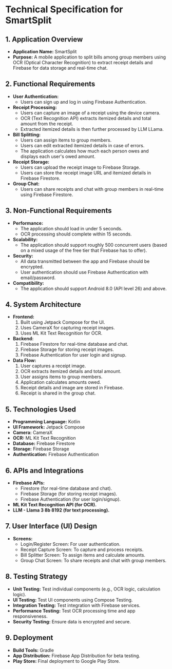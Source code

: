 # Technical Specification for SmartSplit

## 1. Application Overview
- **Application Name:** SmartSplit
- **Purpose:** A mobile application to split bills among group members using OCR (Optical Character Recognition) to extract receipt details and Firebase for data storage and real-time chat.

## 2. Functional Requirements
- **User Authentication:**
  - Users can sign up and log in using Firebase Authentication.
- **Receipt Processing:**
  - Users can capture an image of a receipt using the device camera.
  - OCR (Text Recognition API) extracts itemized details and total amount from the receipt.
  - Extracted itemized details is then further processed by LLM LLama.
- **Bill Splitting:**
  - Users can assign items to group members.
  - Users can edit extracted itemized details in case of errors.
  - The application calculates how much each person owes and displays each user's owed amount.
- **Receipt Storage:**
  - Users can upload the receipt image to Firebase Storage.
  - Users can store the receipt image URL and itemized details in Firebase Firestore.
- **Group Chat:**
  - Users can share receipts and chat with group members in real-time using Firebase Firestore.

## 3. Non-Functional Requirements
- **Performance:**
  - The application should load in under 5 seconds.
  - OCR processing should complete within 15 seconds.
- **Scalability:**
  - The application should support roughly 500 concurrent users (based on a mixed usage of the free tier that Firebase has to offer).
- **Security:**
  - All data transmitted between the app and Firebase should be encrypted.
  - User authentication should use Firebase Authentication with email/password.
- **Compatibility:**
  - The application should support Android 8.0 (API level 26) and above.

## 4. System Architecture
- **Frontend:**
  1. Built using Jetpack Compose for the UI.
  2. Uses CameraX for capturing receipt images.
  3. Uses ML Kit Text Recognition for OCR.
- **Backend:**
  1. Firebase Firestore for real-time database and chat.
  2. Firebase Storage for storing receipt images.
  3. Firebase Authentication for user login and signup.
- **Data Flow:**
  1. User captures a receipt image.
  2. OCR extracts itemized details and total amount.
  3. User assigns items to group members.
  4. Application calculates amounts owed.
  5. Receipt details and image are stored in Firebase.
  6. Receipt is shared in the group chat.

## 5. Technologies Used
- **Programming Language:** Kotlin
- **UI Framework:** Jetpack Compose
- **Camera:** CameraX
- **OCR:** ML Kit Text Recognition
- **Database:** Firebase Firestore
- **Storage:** Firebase Storage
- **Authentication:** Firebase Authentication

## 6. APIs and Integrations
- **Firebase APIs:**
  - Firestore (for real-time database and chat).
  - Firebase Storage (for storing receipt images).
  - Firebase Authentication (for user login/signup).
- **ML Kit Text Recognition API (for OCR).**
- **LLM - Llama 3 8b 8192 (for text processing).**

## 7. User Interface (UI) Design
- **Screens:**
  - Login/Register Screen: For user authentication.
  - Receipt Capture Screen: To capture and process receipts.
  - Bill Splitter Screen: To assign items and calculate amounts.
  - Group Chat Screen: To share receipts and chat with group members.

## 8. Testing Strategy
- **Unit Testing:** Test individual components (e.g., OCR logic, calculation logic).
- **UI Testing:** Test UI components using Compose Testing.
- **Integration Testing:** Test integration with Firebase services.
- **Performance Testing:** Test OCR processing time and app responsiveness.
- **Security Testing:** Ensure data is encrypted and secure.

## 9. Deployment
- **Build Tools:** Gradle
- **App Distribution:** Firebase App Distribution for beta testing.
- **Play Store:** Final deployment to Google Play Store.